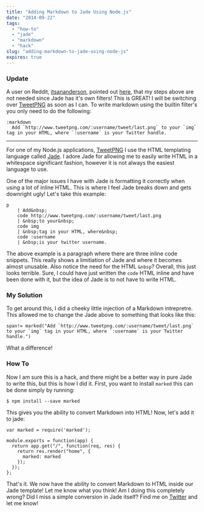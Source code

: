 ```yaml
---
title: "Adding Markdown to Jade Using Node.js"
date: "2014-09-22"
tags:
  - "how-to"
  - "jade"
  - "markdown"
  - "hack"
slug: "adding-markdown-to-jade-using-node-js"
expires: true
---
```


### **Update**

A user on Reddit, [itsananderson](https://www.reddit.com/user/itsananderson), pointed out [here](https://www.reddit.com/r/node/comments/2hdb2l/adding_markdown_to_jade_using_nodejs/), that my steps above are not needed since Jade has it's own filters! This is GREAT! I will be switching over [TweetPNG](http://www.tweetpng.com) as soon as I can. To write markdown using the builtin filter's you only need to do the following:

```
:markdown
  Add `http://www.tweetpng.com/:username/tweet/last.png` to your `img` tag in your HTML, where `:username` is your Twitter handle.
```

---

For one of my Node.js applications, [TweetPNG](http://www.tweetpng.com) I use the HTML templating language called [Jade](http://jade-lang.com/). I adore Jade for allowing me to easily write HTML in a whitespace significant fashion, however it is not always the easiest language to use.

One of the major issues I have with Jade is formatting it correctly when using a lot of inline HTML. This is where I feel Jade breaks down and gets downright ugly! Let's take this example:

```
p
    | Add&nbsp;
    code http://www.tweetpng.com/:username/tweet/last.png
    | &nbsp;to your&nbsp;
    code img
    | &nbsp;tag in your HTML, where&nbsp;
    code :username
    | &nbsp;is your twitter username.
```

The above example is a paragraph where there are three inline code snippets. This really shows a limitiation of Jade and where it becomes almost unusable. Also notice the need for the HTML `&nbsp`? Overall, this just looks terrible. Sure, I could have just written the `code` HTML inline and have been done with it, but the idea of Jade is to not have to write HTML.

### My Solution

To get around this, I did a cheeky little injection of a Markdown intrepretre. This allowed me to change the Jade above to something that looks like this:

```
span!= marked("Add `http://www.tweetpng.com/:username/tweet/last.png` to your `img` tag in your HTML, where `:username` is your Twitter handle.")
```

What a difference!

### How To

Now I am sure this is a hack, and there might be a better way in pure Jade to write this, but this is how I did it. First, you want to install `marked` this can be done simply by running:

```
$ npm install --save marked
```

This gives you the ability to convert Markdown into HTML! Now, let's add it to jade:

```
var marked = require('marked');

module.exports = function(app) {
  return app.get("/", function(req, res) {
    return res.render("home", {
      marked: marked
    });
  });
};
```

That's it. We now have the ability to convert Markdown to HTML inside our Jade template! Let me know what you think! Am I doing this completely wrong? Did I miss a simple conversion in Jade itself? Find me on [Twitter](https://twitter.com/joshfinnie) and let me know!

